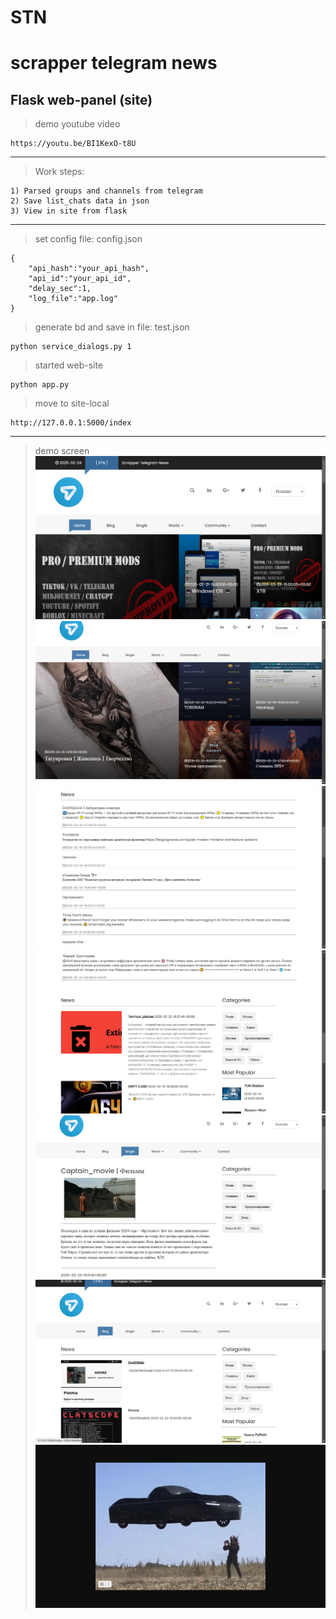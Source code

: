 # STN 
# scrapper telegram news

Flask web-panel (site) 
---
> demo youtube video
```
https://youtu.be/BI1KexO-t8U
```
---
> Work steps:
```
1) Parsed groups and channels from telegram
2) Save list_chats data in json
3) View in site from flask
```
 --- 
> set config file: config.json
```
{
	"api_hash":"your_api_hash",
	"api_id":"your_api_id",
	"delay_sec":1,
	"log_file":"app.log"
}
```

> generate bd and save in file: test.json
```
python service_dialogs.py 1
```

> started web-site 
```
python app.py
```

> move to site-local
```
http://127.0.0.1:5000/index
```
---
> demo screen
![](demo/stn1.png)
![](demo/stn2.png)
![](demo/stn3.png)
![](demo/stn4.png)
![](demo/stn5.png)
![](demo/stn6.png)
![](demo/stn7.png)
